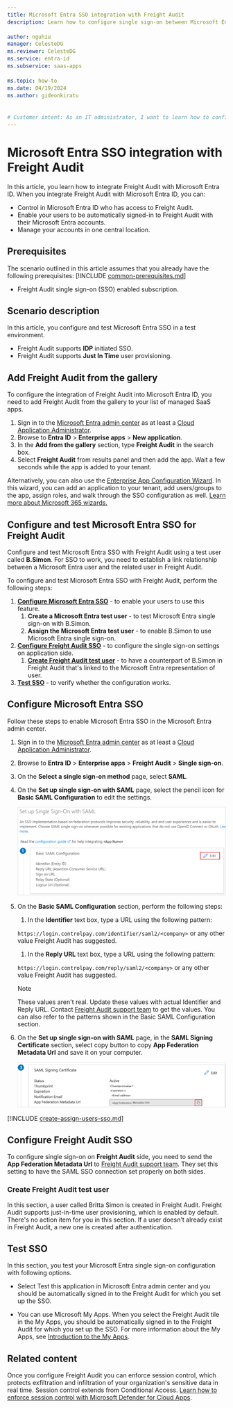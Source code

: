 ```yaml
---
title: Microsoft Entra SSO integration with Freight Audit
description: Learn how to configure single sign-on between Microsoft Entra ID and Freight Audit.

author: nguhiu
manager: CelesteDG
ms.reviewer: CelesteDG
ms.service: entra-id
ms.subservice: saas-apps

ms.topic: how-to
ms.date: 04/19/2024
ms.author: gideonkiratu


# Customer intent: As an IT administrator, I want to learn how to configure single sign-on between Microsoft Entra ID and Freight Audit so that I can control who has access to Freight Audit, enable automatic sign-in with Microsoft Entra accounts, and manage my accounts in one central location.
---
```


# Microsoft Entra SSO integration with Freight Audit

In this article,  you learn how to integrate Freight Audit with Microsoft Entra ID. When you integrate Freight Audit with Microsoft Entra ID, you can:

* Control in Microsoft Entra ID who has access to Freight Audit.
* Enable your users to be automatically signed-in to Freight Audit with their Microsoft Entra accounts.
* Manage your accounts in one central location.

## Prerequisites
The scenario outlined in this article assumes that you already have the following prerequisites:
[!INCLUDE [common-prerequisites.md](~/identity/saas-apps/includes/common-prerequisites.md)]
* Freight Audit single sign-on (SSO) enabled subscription.

## Scenario description

In this article,  you configure and test Microsoft Entra SSO in a test environment.

* Freight Audit supports **IDP** initiated SSO.
* Freight Audit supports **Just In Time** user provisioning.

## Add Freight Audit from the gallery

To configure the integration of Freight Audit into Microsoft Entra ID, you need to add Freight Audit from the gallery to your list of managed SaaS apps.

1. Sign in to the [Microsoft Entra admin center](https://entra.microsoft.com) as at least a [Cloud Application Administrator](~/identity/role-based-access-control/permissions-reference.md#cloud-application-administrator).
1. Browse to **Entra ID** > **Enterprise apps** > **New application**.
1. In the **Add from the gallery** section, type **Freight Audit** in the search box.
1. Select **Freight Audit** from results panel and then add the app. Wait a few seconds while the app is added to your tenant.

Alternatively, you can also use the [Enterprise App Configuration Wizard](https://portal.office.com/AdminPortal/home?Q=Docs#/azureadappintegration). In this wizard, you can add an application to your tenant, add users/groups to the app, assign roles, and walk through the SSO configuration as well. [Learn more about Microsoft 365 wizards.](/microsoft-365/admin/misc/azure-ad-setup-guides)

## Configure and test Microsoft Entra SSO for Freight Audit

Configure and test Microsoft Entra SSO with Freight Audit using a test user called **B.Simon**. For SSO to work, you need to establish a link relationship between a Microsoft Entra user and the related user in Freight Audit.

To configure and test Microsoft Entra SSO with Freight Audit, perform the following steps:

1. **[Configure Microsoft Entra SSO](#configure-microsoft-entra-sso)** - to enable your users to use this feature.
    1. **Create a Microsoft Entra test user** - to test Microsoft Entra single sign-on with B.Simon.
    1. **Assign the Microsoft Entra test user** - to enable B.Simon to use Microsoft Entra single sign-on.
1. **[Configure Freight Audit SSO](#configure-freight-audit-sso)** - to configure the single sign-on settings on application side.
    1. **[Create Freight Audit test user](#create-freight-audit-test-user)** - to have a counterpart of B.Simon in Freight Audit that's linked to the Microsoft Entra representation of user.
1. **[Test SSO](#test-sso)** - to verify whether the configuration works.

## Configure Microsoft Entra SSO

Follow these steps to enable Microsoft Entra SSO in the Microsoft Entra admin center.

1. Sign in to the [Microsoft Entra admin center](https://entra.microsoft.com) as at least a [Cloud Application Administrator](~/identity/role-based-access-control/permissions-reference.md#cloud-application-administrator).
1. Browse to **Entra ID** > **Enterprise apps** > **Freight Audit** > **Single sign-on**.
1. On the **Select a single sign-on method** page, select **SAML**.
1. On the **Set up single sign-on with SAML** page, select the pencil icon for **Basic SAML Configuration** to edit the settings.

   ![Screenshot shows how to edit Basic SAML Configuration.](common/edit-urls.png "Basic Configuration")

1. On the **Basic SAML Configuration** section, perform the following steps:

   1. In the **Identifier** text box, type a URL using the following pattern:

    `https://login.controlpay.com/identifier/saml2/<company>` or any other value Freight Audit has suggested.

   1. In the **Reply URL** text box, type a URL using the following pattern:

    `https://login.controlpay.com/reply/saml2/<company>` or any other value Freight Audit has suggested.

    > [!NOTE]
	> These values aren't real. Update these values with actual Identifier and Reply URL. Contact [Freight Audit support team](mailto:tp_fa_sso-ug@trimble.com) to get the values. You can also refer to the patterns shown in the Basic SAML Configuration section.

1. On the **Set up single sign-on with SAML** page, in the **SAML Signing Certificate** section, select copy button to copy **App Federation Metadata Url** and save it on your computer.

	![Screenshot shows the Certificate download link.](common/copy-metadataurl.png "Certificate")

<a name='create-a-microsoft-entra-id-test-user'></a>

[!INCLUDE [create-assign-users-sso.md](~/identity/saas-apps/includes/create-assign-users-sso.md)]

## Configure Freight Audit SSO

To configure single sign-on on **Freight Audit** side, you need to send the **App Federation Metadata Url** to [Freight Audit support team](mailto:tp_fa_sso-ug@trimble.com). They set this setting to have the SAML SSO connection set properly on both sides.

### Create Freight Audit test user

In this section, a user called Britta Simon is created in Freight Audit. Freight Audit supports just-in-time user provisioning, which is enabled by default. There's no action item for you in this section. If a user doesn't already exist in Freight Audit, a new one is created after authentication.

## Test SSO 

In this section, you test your Microsoft Entra single sign-on configuration with following options.
 
* Select Test this application in Microsoft Entra admin center and you should be automatically signed in to the Freight Audit for which you set up the SSO.
 
* You can use Microsoft My Apps. When you select the Freight Audit tile in the My Apps, you should be automatically signed in to the Freight Audit for which you set up the SSO. For more information about the My Apps, see [Introduction to the My Apps](https://support.microsoft.com/account-billing/sign-in-and-start-apps-from-the-my-apps-portal-2f3b1bae-0e5a-4a86-a33e-876fbd2a4510).

## Related content

Once you configure Freight Audit you can enforce session control, which protects exfiltration and infiltration of your organization's sensitive data in real time. Session control extends from Conditional Access. [Learn how to enforce session control with Microsoft Defender for Cloud Apps](/cloud-app-security/proxy-deployment-any-app).